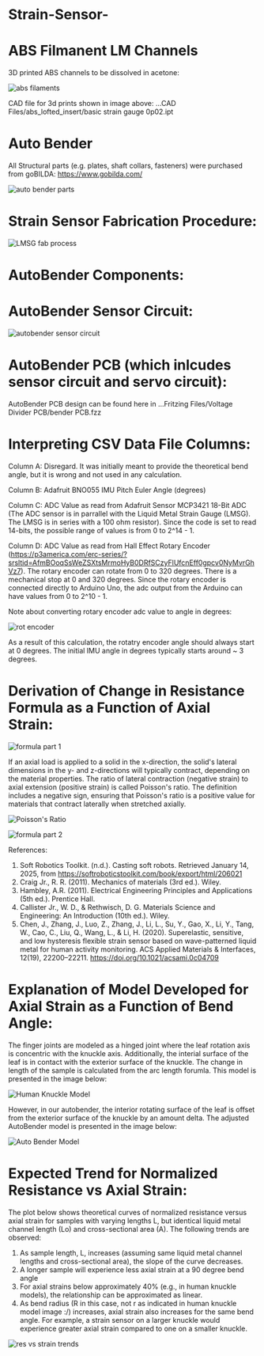 # Strain-Sensor-

# ABS Filmanent LM Channels

3D printed ABS channels to be dissolved in acetone:  

![abs filaments](https://github.com/user-attachments/assets/2eabfff1-c124-45fa-aace-cf96298053ce)

CAD file for 3d prints shown in image above:  ...CAD Files/abs_lofted_insert/basic strain gauge 0p02.ipt

#  Auto Bender

All Structural parts (e.g. plates, shaft collars, fasteners) were purchased from goBILDA:  https://www.gobilda.com/

![auto bender parts](https://github.com/user-attachments/assets/b4aeed2e-ea4c-4d33-b1a1-e9932a8000fc)


# Strain Sensor Fabrication Procedure:

![LMSG fab process](https://github.com/user-attachments/assets/2a36e296-50d9-46c9-a4cc-2bd47d94766a)


# AutoBender Components:



# AutoBender Sensor Circuit:

![autobender sensor circuit](https://github.com/user-attachments/assets/f643499c-9904-4688-a8c6-9883a8adff69)

# AutoBender PCB (which inlcudes sensor circuit and servo circuit):

AutoBender PCB design can be found here in ...Fritzing Files/Voltage Divider PCB/bender PCB.fzz

# Interpreting CSV Data File Columns:

Column A:  Disregard.  It was initially meant to provide the theoretical bend angle, but it is wrong and not used in any calculation.

Column B:  Adafruit BNO055 IMU Pitch Euler Angle (degrees)

Column C:  ADC Value as read from Adafruit Sensor MCP3421 18-Bit ADC (The ADC sensor is in parrallel with the Liquid Metal Strain Gauge (LMSG).  The LMSG is in series 			with a 100 ohm resistor).  Since the code is set to read 14-bits, the possible range of values is from 0 to 2^14 - 1.

Column D:  ADC Value as read from Hall Effect Rotary Encoder (https://p3america.com/erc-series/?srsltid=AfmBOoqSsWeZSXtsMrmoHyB0DRfSCzyFlUfcnEff0gpcv0NyMvrGhVz7).  The 		rotary encoder can rotate from 0 to 320 degrees.  There is a mechanical stop at 0 and 320 degrees.  Since the rotary encoder is connected directly to 			Arduino Uno, the adc output from the Arduino can have values from 0 to 2^10 - 1.  

Note about converting rotary encoder adc value to angle in degrees:  

![rot encoder](https://github.com/user-attachments/assets/7d459cf2-2cbf-4c0e-9d99-0efad03670a0)

As a result of this calculation, the rotatry encoder angle should always start at 0 degrees.  The initial IMU angle in degrees typically starts around ~ 3 degrees.  


# Derivation of Change in Resistance Formula as a Function of Axial Strain:

![formula part 1](https://github.com/user-attachments/assets/0d268b8c-dba1-49ee-b6d9-f33db160800e)

If an axial load is applied to a solid in the x-direction, the solid's lateral dimensions in the y- and z-directions will typically contract, depending on the material properties. The ratio of lateral contraction (negative strain) to axial extension (positive strain) is called Poisson's ratio. The definition includes a negative sign, ensuring that Poisson's ratio is a positive value for materials that contract laterally when stretched axially. 

![Poisson's Ratio](https://github.com/user-attachments/assets/228fb441-45f0-472e-9315-fb1b07e9e67f)

![formula part 2](https://github.com/user-attachments/assets/ca11f255-4441-4958-ac1b-f0a5a4bc7124)



References:  

1. Soft Robotics Toolkit. (n.d.). Casting soft robots. Retrieved January 14, 2025, 
	from https://softroboticstoolkit.com/book/export/html/206021
2. Craig Jr., R. R. (2011). Mechanics of materials (3rd ed.). Wiley.
3. Hambley, A.R. (2011). Electrical Engineering Principles and Applications (5th ed.).  Prentice Hall.
4. Callister Jr., W. D., & Rethwisch, D. G.  Materials Science and Engineering: An Introduction (10th ed.).  Wiley.
5. Chen, J., Zhang, J., Luo, Z., Zhang, J., Li, L., Su, Y., Gao, X., Li, Y., Tang, W., Cao, C., Liu, Q., Wang, L., & Li, H. (2020). 
	Superelastic, sensitive, and low hysteresis flexible strain sensor based on wave-patterned liquid metal for 
	human activity monitoring. ACS Applied Materials & Interfaces, 12(19), 22200–22211. 
	https://doi.org/10.1021/acsami.0c04709

# Explanation of Model Developed for Axial Strain as a Function of Bend Angle:

The finger joints are modeled as a hinged joint where the leaf rotation axis is concentric with the knuckle axis.  Additionally, the interial surface of the leaf is in contact with the exterior surface of the knuckle.  The change in length of the sample is calculated from the arc length forumla. This model is presented in the image below:

![Human Knuckle Model](https://github.com/user-attachments/assets/11474a39-39c7-4457-9c3a-eb9dbaa327fb)


However, in our autobender, the interior rotating surface of the leaf is offset from the exterior surface of the knuckle by an amount delta.  The adjusted AutoBender model is presented in the image below:  

![Auto Bender Model](https://github.com/user-attachments/assets/c1693872-65de-482c-af7a-460ffc5fbb39)

# Expected Trend for Normalized Resistance vs Axial Strain:

The plot below shows theoretical curves of normalized resistance versus axial strain for samples with varying lengths L, but identical liquid metal channel length (Lo) and cross-sectional area (A). The following trends are observed:

1.  As sample length, L, increases (assuming same liquid metal channel lengths and cross-sectional area), the slope of the curve decreases.
2.  A longer sample will experience less axial strain at a 90 degree bend angle
3.  For axial strains below approximately 40% (e.g., in human knuckle models), the relationship can be approximated as linear.
4.  As bend radius (R in this case, not r as indicated in human knuckle model image :/) increases, axial strain also increases for the same bend angle. For example, a strain sensor on a larger knuckle would experience greater axial strain compared to one on a smaller knuckle.  

![res vs strain trends](https://github.com/user-attachments/assets/f88a247b-96f5-4efe-886f-15be79454da8)





